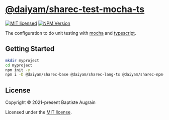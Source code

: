 [@daiyam/sharec-test-mocha-ts](https://github.com/daiyam/sharec-config/tree/master/packages/sharec-test-mocha-ts)
=================================================================================================================

[![MIT licensed](https://img.shields.io/badge/license-MIT-blue.svg)](./LICENSE)
[![NPM Version](https://img.shields.io/npm/v/@daiyam/sharec-test-mocha-ts.svg?colorB=green)](https://www.npmjs.com/package/@daiyam/sharec-test-mocha-ts)

The configuration to do unit testing with [mocha](https://mochajs.org/) and [typescript](https://www.typescriptlang.org/).

Getting Started
---------------

```sh
mkdir myproject
cd myproject
npm init -y
npm i -D @daiyam/sharec-base @daiyam/sharec-lang-ts @daiyam/sharec-npm-ts @daiyam/sharec-test-mocha-ts
```

License
-------

Copyright &copy; 2021-present Baptiste Augrain

Licensed under the [MIT license](https://opensource.org/licenses/MIT).
